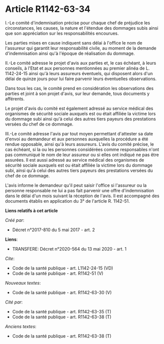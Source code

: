 # Article R1142-63-34

I.-Le comité d'indemnisation précise pour chaque chef de préjudice les circonstances, les causes, la nature et l'étendue des
dommages subis ainsi que son appréciation sur les responsabilités encourues. 

Les parties mises en cause indiquent sans délai à l'office le nom de l'assureur qui garantit leur responsabilité civile, au
moment de la demande d'indemnisation ainsi qu'à l'époque de réalisation du dommage. 

II.-Le comité adresse le projet d'avis aux parties et, le cas échéant, à leurs conseils, à l'Etat et aux personnes
mentionnées au premier alinéa de L. 1142-24-15 ainsi qu'à leurs assureurs éventuels, qui disposent alors d'un délai de quinze
jours pour lui faire parvenir leurs éventuelles observations. 

Dans tous les cas, le comité prend en considération les observations des parties et joint à son projet d'avis, sur leur
demande, tous documents y afférents. 

Le projet d'avis du comité est également adressé au service médical des organismes de sécurité sociale auxquels est ou était
affiliée la victime lors du dommage subi ainsi qu'à celui des autres tiers payeurs des prestations versées du chef de ce
dommage. 

III.-Le comité adresse l'avis par tout moyen permettant d'attester sa date d'envoi au demandeur et aux personnes auxquelles
la procédure a été rendue opposable, ainsi qu'à leurs assureurs. L'avis du comité précise, le cas échéant, si la ou les
personnes considérées comme responsables n'ont pas communiqué le nom de leur assureur ou si elles ont indiqué ne pas être
assurées. Il est aussi adressé au service médical des organismes de sécurité sociale auxquels est ou était affiliée la
victime lors du dommage subi, ainsi qu'à celui des autres tiers payeurs des prestations versées du chef de ce dommage. 

L'avis informe le demandeur qu'il peut saisir l'office si l'assureur ou la personne responsable ne lui a pas fait parvenir
une offre d'indemnisation dans le délai d'un mois suivant la réception de l'avis. Il est accompagné des documents établis en
application du 3° de l'article R. 1142-51.

**Liens relatifs à cet article**

_Créé par_:

  - Décret n°2017-810 du 5 mai 2017 - art. 2

**Liens**:

  - TRANSFERE: Décret n°2020-564 du 13 mai 2020 - art. 1

_Cite_:

  - Code de la santé publique - art. L1142-24-15 (VD)
  - Code de la santé publique - art. R1142-51 (V)

_Nouveaux textes_:

  - Code de la santé publique - art. R1142-63-30 (V)

_Cité par_:

  - Code de la santé publique - art. R1142-63-35 (T)
  - Code de la santé publique - art. R1142-63-38 (T)

_Anciens textes_:

  - Code de la santé publique - art. R1142-63-38 (T)
